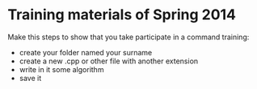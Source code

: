 # Training materials of Spring 2014

Make this steps to show that you take participate in a command training:
* create your folder named your surname 
* create a new .cpp or other file with another extension
* write in it some algorithm 
* save it 
